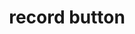 ---
layout: symbols
title: record button
emoji: record_button
permalink: ⏺.html
image: assets/img/3moji/record_button.png
---